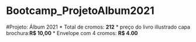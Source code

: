 # Bootcamp_ProjetoAlbum2021
#Projeto: Álbum 2021 *   Total de cromos: **212**  *   preço do livro illustrado capa brochura:**R$ 10,00**  *   Envelope com 4 cromos: **R$ 4.00**

